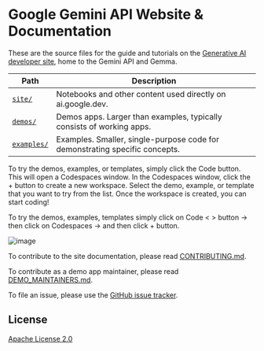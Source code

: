 # Google Gemini API Website & Documentation

These are the source files for the guide and tutorials on
the [Generative AI developer site](https://ai.google.dev/), home to
the Gemini API and Gemma.

| Path | Description |
| ---- | ----------- |
| [`site/`](site/) | Notebooks and other content used directly on ai.google.dev. |
| [`demos/`](demos/) | Demos apps. Larger than examples, typically consists of working apps. |
| [`examples/`](examples/) | Examples. Smaller, single-purpose code for demonstrating specific concepts. |



To try the demos, examples, or templates, simply click the Code button. This will open a Codespaces window. In the Codespaces window, click the + button to create a new workspace. Select the demo, example, or template that you want to try from the list. Once the workspace is created, you can start coding!

To try the demos, examples, templates simply click on Code < > button -> then click on Codespaces -> and then click + button. 


![image](https://github.com/TouchstoneTheGreat/generative-ai-docs/assets/101004444/806e22cf-8bb1-4287-ae31-0d797da44dd6)

To contribute to the site documentation, please read
[CONTRIBUTING.md](CONTRIBUTING.md).

To contribute as a demo app maintainer, please read
[DEMO_MAINTAINERS.md](DEMO_MAINTAINERS.md).

To file an issue, please use the
[GitHub issue tracker](https://github.com/google/generative-ai-docs/issues/new).

## License

[Apache License 2.0](LICENSE)

